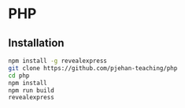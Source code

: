 # PHP

## Installation

```bash
npm install -g revealexpress
git clone https://github.com/pjehan-teaching/php
cd php
npm install
npm run build
revealexpress
```
